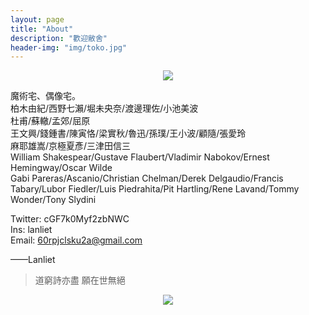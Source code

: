 ```yaml
---
layout: page
title: "About"
description: "歡迎敝舍"
header-img: "img/toko.jpg"
---
```


<center>
    <p><img src="http://oajalc6uf.bkt.clouddn.com/Amano.png" align="center"></p>
</center>

魔術宅、偶像宅。  
柏木由紀/西野七瀨/堀未央奈/渡邊理佐/小池美波  
杜甫/蘇轍/孟郊/屈原  
王文興/錢鍾書/陳寅恪/梁實秋/魯迅/孫璞/王小波/顧隨/張愛玲  
麻耶雄嵩/京極夏彥/三津田信三  
William Shakespear/Gustave Flaubert/Vladimir Nabokov/Ernest Hemingway/Oscar Wilde  
Gabi Pareras/Ascanio/Christian Chelman/Derek Delgaudio/Francis Tabary/Lubor Fiedler/Luis Piedrahita/Pit Hartling/Rene Lavand/Tommy Wonder/Tony Slydini

Twitter: cGF7k0Myf2zbNWC  
Ins: lanliet  
Email: 60rpjclsku2a@gmail.com




——Lanliet


> 道窮詩亦盡 願在世無絕

<center>
    <p><img src="http://dreamofbook.qiniudn.com/hacker.png" align="center"></p>
</center>
